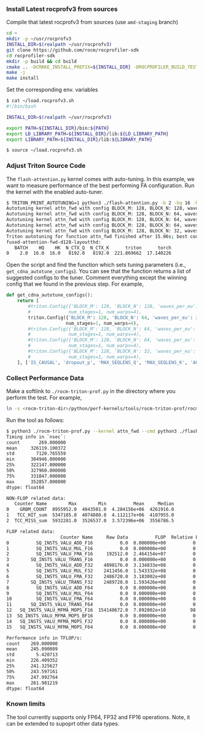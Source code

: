 ### Install Latest rocprofv3 from sources

Compile that latest rocprofv3  from sources (use `amd-staging`  branch)

```bash
cd ~
mkdir -p ~/usr/rocprofv3
INSTALL_DIR=$(realpath ~/usr/rocprofv3)
git clone https://github.com/rocm/rocprofiler-sdk
cd rocprofiler-sdk
mkdir -p build && cd build
cmake .. -DCMAKE_INSTALL_PREFIX=${INSTALL_DIR} -DROCPROFILER_BUILD_TESTS=ON -DROCPROFILER_BUILD_SAMPLES=ON
make -j
make install
```

Set the corresponding env. variables

```bash
$ cat ~/load.rocprofv3.sh
#!/bin/bash

INSTALL_DIR=$(realpath ~/usr/rocprofv3)

export PATH=${INSTALL_DIR}/bin:${PATH}
export LD_LIBRARY_PATH=${INSTALL_DIR}/lib:${LD_LIBRARY_PATH}
export LIBRARY_PATH=${INSTALL_DIR}/lib:${LIBRARY_PATH}

$ source ~/load.rocprofv3.sh
```

### Adjust Triton Source Code

The `flash-attention.py` kernel comes with auto-tuning. In this example, we want to measure performance of the best performing FA configuration. Run the kernel with the enabled auto-tuner.


```bash
$ TRITON_PRINT_AUTOTUNING=1 python3 ./flash-attention.py -b 2 -hq 16 -hk 16 -sq 8192 -sk 8192 -d 128 -causal -layout thd
Autotuning kernel attn_fwd with config BLOCK_M: 128, BLOCK_N: 128, waves_per_eu: 2, PRE_LOAD_V: False, GRID_CU_MULTIP: 2, schedule_hint: none, num_warps: 4, num_ctas: 1, num_stages: 1, maxnreg: None
Autotuning kernel attn_fwd with config BLOCK_M: 128, BLOCK_N: 64, waves_per_eu: 2, PRE_LOAD_V: False, GRID_CU_MULTIP: 2, schedule_hint: none, num_warps: 4, num_ctas: 1, num_stages: 1, maxnreg: None
Autotuning kernel attn_fwd with config BLOCK_M: 128, BLOCK_N: 64, waves_per_eu: 3, PRE_LOAD_V: False, GRID_CU_MULTIP: 2, schedule_hint: none, num_warps: 4, num_ctas: 1, num_stages: 1, maxnreg: None
Autotuning kernel attn_fwd with config BLOCK_M: 128, BLOCK_N: 64, waves_per_eu: 1, PRE_LOAD_V: False, GRID_CU_MULTIP: 2, schedule_hint: none, num_warps: 4, num_ctas: 1, num_stages: 1, maxnreg: None
Autotuning kernel attn_fwd with config BLOCK_M: 128, BLOCK_N: 32, waves_per_eu: 2, PRE_LOAD_V: False, GRID_CU_MULTIP: 2, schedule_hint: none, num_warps: 4, num_ctas: 1, num_stages: 1, maxnreg: None
Triton autotuning for function attn_fwd finished after 15.06s; best config selected: BLOCK_M: 128, BLOCK_N: 64, waves_per_eu: 2, PRE_LOAD_V: False, GRID_CU_MULTIP: 2, schedule_hint: none, num_warps: 4, num_ctas: 1, num_stages: 1, maxnreg: None;
fused-attention-fwd-d128-layoutthd:
   BATCH    HQ    HK  N_CTX_Q  N_CTX_K      triton      torch
0    2.0  16.0  16.0   8192.0   8192.0  221.869662  17.140226
```


Open the script and find the function which sets tuning parameters (i.e., `get_cdna_autotune_configs`). You can see that the function returns a list of suggested configs to the tuner. Comment everything except the winning config that we found in the previous step. For example,


```python
def get_cdna_autotune_configs():
    return [
        #triton.Config({'BLOCK_M': 128, 'BLOCK_N': 128, 'waves_per_eu': 2, 'PRE_LOAD_V': False, 'GRID_CU_MULTIP': 2},
        #              num_stages=1, num_warps=4),
        triton.Config({'BLOCK_M': 128, 'BLOCK_N': 64, 'waves_per_eu': 2, 'PRE_LOAD_V': False, 'GRID_CU_MULTIP': 2},
                      num_stages=1, num_warps=4),
        #triton.Config({'BLOCK_M': 128, 'BLOCK_N': 64, 'waves_per_eu': 3, 'PRE_LOAD_V': False, 'GRID_CU_MULTIP': 2},
        #              num_stages=1, num_warps=4),
        #triton.Config({'BLOCK_M': 128, 'BLOCK_N': 64, 'waves_per_eu': 1, 'PRE_LOAD_V': False, 'GRID_CU_MULTIP': 2},
        #              num_stages=1, num_warps=4),
        #triton.Config({'BLOCK_M': 128, 'BLOCK_N': 32, 'waves_per_eu': 2, 'PRE_LOAD_V': False, 'GRID_CU_MULTIP': 2},
        #              num_stages=1, num_warps=4),
    ], ['IS_CAUSAL', 'dropout_p', 'MAX_SEQLENS_Q', 'MAX_SEQLENS_K', 'ACTUAL_BLOCK_DMODEL', 'VARLEN', 'HQ', 'HK']

```


### Collect Performance Data

Make a softlink to `./rocm-triton-prof.py` in the directory where you perform the test. For example,

```bash
ln -s <rocm-triton-dir>/python/perf-kernels/tools/rocm-triton-prof/rocm-triton-prof.py rocm-triton-prof.py
```

Run the tool as follows:

```bash
$ python3 ./rocm-triton-prof.py --kernel attn_fwd --cmd python3 ./flash-attention.py -b 2 -hq 16 -hk 16 -sq 8192 -sk 8192 -d 128 -causal -layout thd
Timing info in `nsec`:
count       269.000000
mean     326119.100372
std        7120.765559
min      304946.000000
25%      322147.000000
50%      327960.000000
75%      331047.000000
max      352857.000000
dtype: float64

NON-FLOP related data:
   Counter Name        Max        Min          Mean     Median
0    GRBM_COUNT  8955952.0  4043501.0  4.284156e+06  4261916.0
1   TCC_HIT_sum  5347185.0  4074880.0  4.112117e+06  4107955.0
2  TCC_MISS_sum  5932281.0  3526537.0  3.572396e+06  3556786.5

FLOP related data:
                    Counter Name     Raw Data          FLOP  Relative FLOP, %
0          SQ_INSTS_VALU_ADD_F16          0.0  0.000000e+00          0.000000
1          SQ_INSTS_VALU_MUL_F16          0.0  0.000000e+00          0.000000
2          SQ_INSTS_VALU_FMA_F16     192512.0  2.464154e+07          0.030844
3        SQ_INSTS_VALU_TRANS_F16          0.0  0.000000e+00          0.000000
4          SQ_INSTS_VALU_ADD_F32    4898176.0  3.134833e+08          0.392393
5          SQ_INSTS_VALU_MUL_F32    2411456.0  1.543332e+08          0.193182
6          SQ_INSTS_VALU_FMA_F32    2486720.0  3.183002e+08          0.398422
7        SQ_INSTS_VALU_TRANS_F32    2489728.0  1.593426e+08          0.199452
8          SQ_INSTS_VALU_ADD_F64          0.0  0.000000e+00          0.000000
9          SQ_INSTS_VALU_MUL_F64          0.0  0.000000e+00          0.000000
10         SQ_INSTS_VALU_FMA_F64          0.0  0.000000e+00          0.000000
11       SQ_INSTS_VALU_TRANS_F64          0.0  0.000000e+00          0.000000
12   SQ_INSTS_VALU_MFMA_MOPS_F16  154140672.0  7.892002e+10         98.785706
13  SQ_INSTS_VALU_MFMA_MOPS_BF16          0.0  0.000000e+00          0.000000
14   SQ_INSTS_VALU_MFMA_MOPS_F32          0.0  0.000000e+00          0.000000
15   SQ_INSTS_VALU_MFMA_MOPS_F64          0.0  0.000000e+00          0.000000

Performance info in TFLOP/s:
count    269.000000
mean     245.090089
std        5.420713
min      226.409352
25%      241.325627
50%      243.597161
75%      247.992764
max      261.981219
dtype: float64
```

### Known limits

The tool currently supports only FP64, FP32 and FP16 operations.
Note, it can be extended to supoprt other data types.
